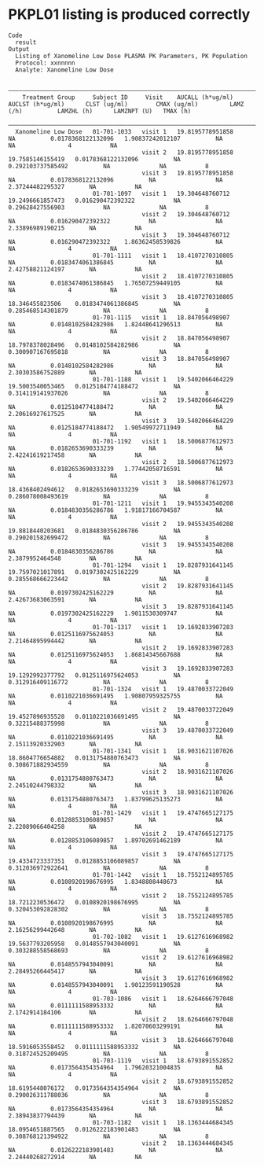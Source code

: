 # PKPL01 listing is produced correctly

    Code
      result
    Output
      Listing of Xanomeline Low Dose PLASMA PK Parameters, PK Population
      Protocol: xxnnnnn
      Analyte: Xanomeline Low Dose
      
      —————————————————————————————————————————————————————————————————————————————————————————————————————————————————————————————————————————————————————————————————————————————————————————
        Treatment Group     Subject ID     Visit    AUCALL (h*ug/ml)   AUCLST (h*ug/ml)      CLST (ug/ml)        CMAX (ug/ml)         LAMZ (/h)          LAMZHL (h)      LAMZNPT (U)   TMAX (h)
      —————————————————————————————————————————————————————————————————————————————————————————————————————————————————————————————————————————————————————————————————————————————————————————
      Xanomeline Low Dose   01-701-1033   visit 1   19.8195778951858          NA          0.0178368122132096   1.90837242012107          NA                  NA               4           NA   
                                          visit 2   19.8195778951858   19.7585146155419   0.0178368122132096          NA          0.292103737585492          NA              NA           8    
                                          visit 3   19.8195778951858          NA          0.0178368122132096          NA                 NA           2.37244482295327       NA           NA   
                            01-701-1097   visit 1   19.304648760712    19.2496661857473   0.016290472392322           NA          0.29628427556903           NA              NA           8    
                                          visit 2   19.304648760712           NA          0.016290472392322           NA                 NA           2.33896989190215       NA           NA   
                                          visit 3   19.304648760712           NA          0.016290472392322    1.86362458539826          NA                  NA               4           NA   
                            01-701-1111   visit 1   18.4107270310805          NA          0.0183474061386845          NA                 NA           2.42758821124197       NA           NA   
                                          visit 2   18.4107270310805          NA          0.0183474061386845   1.76507259449105          NA                  NA               4           NA   
                                          visit 3   18.4107270310805   18.346455823506    0.0183474061386845          NA          0.285468514301879          NA              NA           8    
                            01-701-1115   visit 1   18.847056498907           NA          0.0148102584282986   1.82448641296513          NA                  NA               4           NA   
                                          visit 2   18.847056498907    18.7978378028496   0.0148102584282986          NA          0.300907167695818          NA              NA           8    
                                          visit 3   18.847056498907           NA          0.0148102584282986          NA                 NA           2.30303586752889       NA           NA   
                            01-701-1188   visit 1   19.5402066464229   19.5003540053465   0.0125184774188472          NA          0.314119141937026          NA              NA           8    
                                          visit 2   19.5402066464229          NA          0.0125184774188472          NA                 NA           2.20616927617525       NA           NA   
                                          visit 3   19.5402066464229          NA          0.0125184774188472   1.90549972711949          NA                  NA               4           NA   
                            01-701-1192   visit 1   18.5006877612973          NA          0.0182653690333239          NA                 NA           2.42241619217458       NA           NA   
                                          visit 2   18.5006877612973          NA          0.0182653690333239   1.77442058716591          NA                  NA               4           NA   
                                          visit 3   18.5006877612973   18.4368402494612   0.0182653690333239          NA          0.286078008493619          NA              NA           8    
                            01-701-1211   visit 1   19.9455343540208          NA          0.0184830356286786   1.91817166704587          NA                  NA               4           NA   
                                          visit 2   19.9455343540208   19.8818440203681   0.0184830356286786          NA          0.290201582699472          NA              NA           8    
                                          visit 3   19.9455343540208          NA          0.0184830356286786          NA                 NA           2.3879952464548        NA           NA   
                            01-701-1294   visit 1   19.8287931641145   19.7597021017891   0.0197302425162229          NA          0.285568666223442          NA              NA           8    
                                          visit 2   19.8287931641145          NA          0.0197302425162229          NA                 NA           2.42673683063591       NA           NA   
                                          visit 3   19.8287931641145          NA          0.0197302425162229   1.9011530309747           NA                  NA               4           NA   
                            01-701-1317   visit 1   19.1692833907283          NA          0.0125116975624053          NA                 NA           2.21464895994442       NA           NA   
                                          visit 2   19.1692833907283          NA          0.0125116975624053   1.86814345667688          NA                  NA               4           NA   
                                          visit 3   19.1692833907283   19.1292992377792   0.0125116975624053          NA          0.312916409116772          NA              NA           8    
                            01-701-1324   visit 1   19.4870033722049          NA          0.0110221036691495   1.90807959325755          NA                  NA               4           NA   
                                          visit 2   19.4870033722049   19.4527896935528   0.0110221036691495          NA          0.32215488375998           NA              NA           8    
                                          visit 3   19.4870033722049          NA          0.0110221036691495          NA                 NA           2.15113920332903       NA           NA   
                            01-701-1341   visit 1   18.9031621107026   18.8604776654882   0.0131754880763473          NA          0.308671882934559          NA              NA           8    
                                          visit 2   18.9031621107026          NA          0.0131754880763473          NA                 NA           2.24510244798332       NA           NA   
                                          visit 3   18.9031621107026          NA          0.0131754880763473   1.83799625135273          NA                  NA               4           NA   
                            01-701-1429   visit 1   19.4747665127175          NA          0.0128853106089857          NA                 NA           2.22089066404258       NA           NA   
                                          visit 2   19.4747665127175          NA          0.0128853106089857   1.89702691462189          NA                  NA               4           NA   
                                          visit 3   19.4747665127175   19.4334723337351   0.0128853106089857          NA          0.312036972922641          NA              NA           8    
                            01-701-1442   visit 1   18.7552124895785          NA          0.0108920198676995   1.8348808448673           NA                  NA               4           NA   
                                          visit 2   18.7552124895785   18.7212230536472   0.0108920198676995          NA          0.320453092828302          NA              NA           8    
                                          visit 3   18.7552124895785          NA          0.0108920198676995          NA                 NA           2.16256299442648       NA           NA   
                            01-702-1082   visit 1   19.6127616968982   19.5637793205958   0.0148557943040091          NA          0.303288558568693          NA              NA           8    
                                          visit 2   19.6127616968982          NA          0.0148557943040091          NA                 NA           2.28495266445417       NA           NA   
                                          visit 3   19.6127616968982          NA          0.0148557943040091   1.90123591190528          NA                  NA               4           NA   
                            01-703-1086   visit 1   18.6264666797048          NA          0.0111111588953332          NA                 NA           2.1742914184106        NA           NA   
                                          visit 2   18.6264666797048          NA          0.0111111588953332   1.82070603299191          NA                  NA               4           NA   
                                          visit 3   18.6264666797048   18.5916053558452   0.0111111588953332          NA          0.318724525209495          NA              NA           8    
                            01-703-1119   visit 1   18.6793891552852          NA          0.0173564354354964   1.79620321004835          NA                  NA               4           NA   
                                          visit 2   18.6793891552852   18.6195448076172   0.0173564354354964          NA          0.290026311788036          NA              NA           8    
                                          visit 3   18.6793891552852          NA          0.0173564354354964          NA                 NA           2.38943837794439       NA           NA   
                            01-703-1182   visit 1   18.1363444684345   18.0954651887565   0.0126222183901483          NA          0.308768121394922          NA              NA           8    
                                          visit 2   18.1363444684345          NA          0.0126222183901483          NA                 NA           2.24440268272914       NA           NA   

